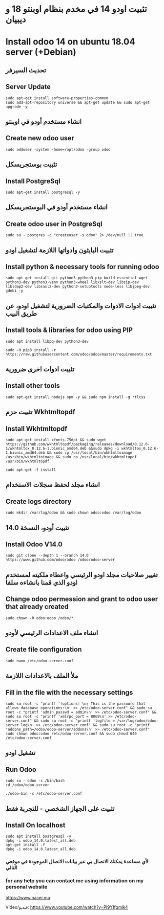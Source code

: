 # تثبيت اودو 14 في مخدم بنظام اوبنتو  18 و ديبيان
# Install odoo 14 on ubuntu 18.04 server (+Debian)

##  تحديث السيرفر     
## Server Update
```
sudo apt-get install software-properties-common
sudo add-apt-repository universe && apt-get update && sudo apt-get upgrade -y 
```
##  انشاء مستخدم أودو في اوبنتو
## Create new odoo user 
```                      
sudo adduser -system -home=/opt/odoo -group odoo 
```
##  تثبيت بوستجريسكل
## Install PostgreSql
```
sudo apt-get install postgresql -y 
```                
##  انشاء مستخدم أودو في البوستجريسكل
## Create odoo user in PostgreSql 
```
sudo su - postgres -c "createuser -s odoo" 2> /dev/null || true 
```                 
##  تثبيت البايثون وادواتها اللازمة لتشغيل اودو
## Install python & necessary tools for running odoo
```
sudo apt-get install git python3 python3-pip build-essential wget python3-dev python3-venv python3-wheel libxslt-dev libzip-dev libldap2-dev libsasl2-dev python3-setuptools node-less libjpeg-dev gdebi -y
 ```                   
##  تثبيت ادوات الادوات والمكتبات الضرورية لتشغيل اودو، عن طريق البيب
## Install tools & libraries for odoo using PIP
```
sudo apt install libpq-dev python3-dev
```
```
sudo -H pip3 install -r https://raw.githubusercontent.com/odoo/odoo/master/requirements.txt 
   ```                 
##  تثبيت ادوات اخرى ضرورية                  
## Install other tools
```
sudo apt-get install nodejs npm -y && sudo npm install -g rtlcss 
```
##  تثبيت حزم Wkhtmltopdf
## Install Wkhtmltopdf
```
sudo apt-get install xfonts-75dpi && sudo wget https://github.com/wkhtmltopdf/packaging/releases/download/0.12.6-1/wkhtmltox_0.12.6-1.bionic_amd64.deb &&sudo dpkg -i wkhtmltox_0.12.6-1.bionic_amd64.deb && sudo cp /usr/local/bin/wkhtmltoimage /usr/bin/wkhtmltoimage && sudo cp /usr/local/bin/wkhtmltopdf /usr/bin/wkhtmltopdf
  ``` 

```
sudo apt-get -f install
```
##  انشاء مجلد لحفظ سجلات الاستخدام
## Create logs directory
```
sudo mkdir /var/log/odoo && sudo chown odoo:odoo /var/log/odoo
  ```                  
##  تثبيت أودو، النسخة 14.0
## Install Odoo V14.0
```
sudo git clone --depth 1 --branch 14.0 https://www.github.com/odoo/odoo /odoo/odoo-server
```                 

##  تغيير صلاحيات مجلد اودو الرئيسي واعطاء ملكيته لمستخدم اودو الذي قمنا بانشاءه سلفا
## Change odoo permession and grant to odoo user that already created 
```
sudo chown -R odoo:odoo /odoo/*
```                  
##  انشاء ملف الاعدادات الرئيسي لأودو
## Create file configuration
```
sudo nano /etc/odoo-server.conf

```
##  ملأ الملف بالاعدادات اللازمة
## Fill in the file with the necessary settings
```
sudo su root -c "printf '[options] \n; This is the password that allows database operations:\n' >> /etc/odoo-server.conf" && sudo su root -c "printf 'admin_passwd = admin\n' >> /etc/odoo-server.conf" && sudo su root -c "printf 'xmlrpc_port = 8069\n' >> /etc/odoo-server.conf" && sudo su root -c "printf 'logfile = /var/log/odoo/odoo-server.log\n' >> /etc/odoo-server.conf" && sudo su root -c "printf 'addons_path=/odoo/odoo-server/addons\n' >> /etc/odoo-server.conf"
sudo chown odoo:odoo /etc/odoo-server.conf && sudo chmod 640 /etc/odoo-server.conf 
```                    

##  تشغيل اودو
## Run Odoo
```
sudo su - odoo -s /bin/bash
cd /odoo/odoo-server                 
```
    
```
./odoo-bin -c /etc/odoo-server.conf                    
```
                    

##  تثبيت على الجهاز الشخصي - للتجربة فقط
## Install On localhost
```
sudo apt install postgresql -y
dpkg -i odoo_14.0.latest_all.deb
apt-get install -f
dpkg -i odoo_14.0.latest_all.deb
```

###  لأي مساعدة يمكنك الاتصال بي عبر بيانات الاتصال الموجودة في موقعي التالي
### for any help you can contact me using information on my personal website
https://www.nacer.ma
                    
Video/فيديو:
https://www.youtube.com/watch?v=Pi9Yffgmlk4

